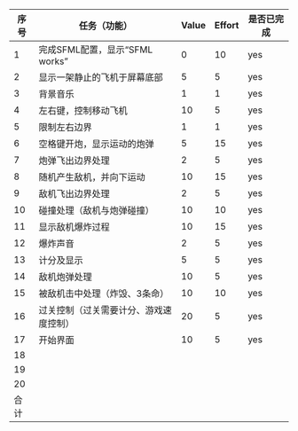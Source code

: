    序号  | 任务（功能）                    |  Value    | Effort    | 是否已完成  
-----|-------------------------------|-----------|-----------|------------|
1    | 完成SFML配置，显示“SFML works”  | 0         |      10     |     yes       |
2    | 显示一架静止的飞机于屏幕底部       | 5         |       5    |        yes   |
3    | 背景音乐                       | 1         |      1     |        yes    |
4    | 左右键，控制移动飞机             | 10        |      5     |     yes       |
5    | 限制左右边界                    | 1         |       1    |       yes     |
6    | 空格键开炮，显示运动的炮弹        | 5         |     15      |        yes    |
7    | 炮弹飞出边界处理                | 2          |      5     |       yes    |
8    | 随机产生敌机，并向下运动          | 10        |      15     |    yes       |
9    | 敌机飞出边界处理                | 2         |       5    |      yes      |
10   | 碰撞处理（敌机与炮弹碰撞）        | 10         |     10      |   yes        |
11   | 显示敌机爆炸过程                | 10         |      15     |     yes       |
12   | 爆炸声音                       | 2         |      5     |      yes      |
13   | 计分及显示                     | 5         |      5     |     yes       |
14   | 敌机炮弹处理                   | 10         |      5     |      yes      |
15   | 被敌机击中处理（炸毁、3条命）     | 10          |      10       |     yes      |
16   | 过关控制（过关需要计分、游戏速度控制）| 20        |     5      |       yes    |
17   |  开始界面                             |    10        |    5       |       yes    |
18   |                               |            |           |           |
19   |                               |            |           |           |
20   |                               |            |           |           |
合计   |                              |            |           |           |


